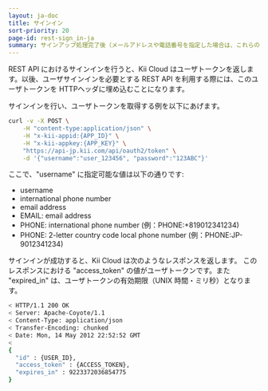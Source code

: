 ```yaml
---
layout: ja-doc
title: サインイン
sort-priority: 20
page-id: rest-sign_in-ja
summary: サインアップ処理完了後（メールアドレスや電話番号を指定した場合は、これらの認証が完了後）、登録したユーザ名やメールアドレス、電話番号とパスワードによるサインインが有効になります。
---
```

REST API におけるサインインを行うと、Kii Cloud はユーザトークンを返します。以後、ユーザサインインを必要とする REST API を利用する際には、このユーザトークンを HTTPヘッダに埋め込むことになります。

サインインを行い、ユーザトークンを取得する例を以下にあげます。

```sh
curl -v -X POST \
    -H "content-type:application/json" \
    -H "x-kii-appid:{APP_ID}" \
    -H "x-kii-appkey:{APP_KEY}" \
    "https://api-jp.kii.com/api/oauth2/token" \
    -d '{"username":"user_123456", "password":"123ABC"}'
```

ここで、"username" に指定可能な値は以下の通りです:

* username
* international phone number
* email address
* EMAIL: email address
* PHONE: international phone number (例：PHONE:+819012341234)
* PHONE: 2-letter country code local phone number (例：PHONE:JP-9012341234)

サインインが成功すると、Kii Cloud は次のようなレスポンスを返します。
このレスポンスにおける "access\_token" の値がユーザトークンです。また "expired\_in" は、ユーザトークンの有効期限（UNIX 時間・ミリ秒）となります。

```sh
< HTTP/1.1 200 OK
< Server: Apache-Coyote/1.1
< Content-Type: application/json
< Transfer-Encoding: chunked
< Date: Mon, 14 May 2012 22:52:52 GMT
<
{
  "id" : {USER_ID},
  "access_token" : {ACCESS_TOKEN},
  "expires_in" : 9223372036854775 
}
```